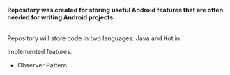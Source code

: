 <b>Repository was created for storing useful Android features that are offen needed for writing Android projects</b>

</br>
Repository will store code in two languages: Java and Kotlin.

Implemented features:
 * Observer Pattern

